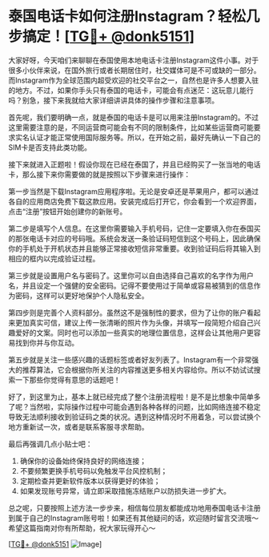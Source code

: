 # 泰国电话卡如何注册Instagram？轻松几步搞定！[[TG💪+ @donk5151](https://t.me/s/donk5151)]

大家好呀，今天咱们来聊聊在泰国使用本地电话卡注册Instagram这件小事。对于很多小伙伴来说，在国外旅行或者长期居住时，社交媒体可是不可或缺的一部分。而Instagram作为全球范围内超受欢迎的社交平台之一，自然也是许多人想要入驻的地方。不过，如果你手头只有泰国的电话卡，可能会有点迷茫：这玩意儿能行吗？别急，接下来我就给大家详细讲讲具体的操作步骤和注意事项。

首先呢，我们要明确一点，就是泰国的电话卡是可以用来注册Instagram的。不过这里需要注意的是，不同运营商可能会有不同的限制条件，比如某些运营商可能要求实名认证才能正常使用国际服务等。所以，在开始之前，最好先确认一下自己的SIM卡是否支持此类功能。

接下来就进入正题啦！假设你现在已经在泰国了，并且已经购买了一张当地的电话卡，那么接下来你需要做的就是按照以下步骤来进行操作：

第一步当然是下载Instagram应用程序啦。无论是安卓还是苹果用户，都可以通过各自的应用商店免费下载这款应用。安装完成后打开它，你会看到一个欢迎界面，点击“注册”按钮开始创建你的新账号。

第二步是填写个人信息。在这里你需要输入手机号码，记住一定要填入你在泰国买的那张电话卡对应的号码哦。系统会发送一条验证码短信到这个号码上，因此确保你的手机处于开机状态并且能够正常接收短信非常重要。收到验证码后将其输入到相应的框内以完成验证过程。

第三步就是设置用户名与密码了。这里你可以自由选择自己喜欢的名字作为用户名，并且设定一个强健的安全密码。记得不要使用过于简单或容易被猜到的信息作为密码，这样可以更好地保护个人隐私安全。

第四步则是完善个人资料部分。虽然这不是强制性的要求，但为了让你的账户看起来更加真实可信，建议上传一张清晰的照片作为头像，并填写一段简短介绍自己兴趣爱好的文案。同时也可以添加一些真实的地理位置信息，这样会让其他用户更容易找到你并与你互动。

第五步就是关注一些感兴趣的话题标签或者好友列表了。Instagram有一个非常强大的推荐算法，它会根据你所关注的内容推送更多相关内容给你。所以不妨试试搜索一下那些你觉得有意思的话题吧！

好了，到这里为止，基本上就已经完成了整个注册流程啦！是不是比想象中简单多了呢？当然啦，实际操作过程中可能会遇到各种各样的问题，比如网络连接不稳定导致无法顺利接收到验证码之类的状况。遇到这种情况时不用着急，可以尝试换个地方重新试一次，或者是联系客服寻求帮助。

最后再强调几点小贴士吧：
1. 确保你的设备始终保持良好的网络连接；
2. 不要频繁更换手机号码以免触发平台风控机制；
3. 定期检查并更新软件版本以获得更好的体验；
4. 如果发现账号异常，请立即采取措施冻结账户以防损失进一步扩大。

总之呢，只要按照上述方法一步步来，相信每位朋友都能成功地用泰国电话卡注册到属于自己的Instagram账号啦！如果还有其他疑问的话，欢迎随时留言交流哦～希望这篇指南对你有所帮助，祝大家玩得开心～

[[TG💪+ @donk5151](https://t.me/s/donk5151) ![Image](https://i.postimg.cc/rwNCRYN7/Snipaste-2025-04-30-17-27-05.png)]